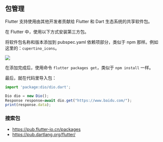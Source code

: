 
## 包管理
Flutter 支持使用由其他开发者贡献给 Flutter 和 Dart 生态系统的共享软件包。

在 Flutter 中，使用以下方式安装第三方包。

将软件包名称和版本添加到 pubspec.yaml 依赖项部分，类似于 npm 那样。例如这里的：`cupertino_icons`。

![](/../../image/1649020298134115.png)

在添加完成后，使用命令 `flutter packages get`，类似于 `npm install` 一样。

最后，就在代码里导入包：

```js
import 'package:dio/dio.dart';

Dio dio = new Dio();
Response response=await dio.get("https://www.baidu.com/");
print(response.data);
```

### 搜索包

- https://pub.flutter-io.cn/packages
- https://pub.dartlang.org/flutter/
